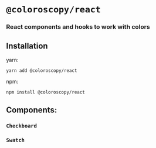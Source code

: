# `@coloroscopy/react`

### React components and hooks to work with colors

## Installation
yarn:
```shell
yarn add @coloroscopy/react
```

npm:
```shell
npm install @coloroscopy/react
```

## Components:
### `Checkboard`
### `Swatch`
